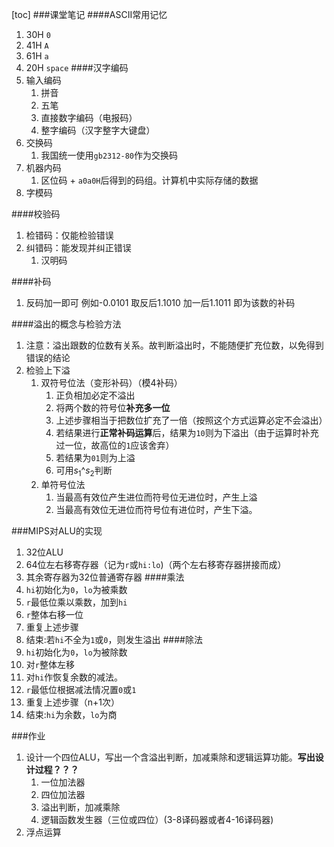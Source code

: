 [toc]
###课堂笔记
####ASCII常用记忆
1. 30H `0`
2. 41H `A`
3. 61H `a`
4. 20H `space`
####汉字编码
1. 输入编码
    1. 拼音
    2. 五笔
    3. 直接数字编码（电报码）
    4. 整字编码（汉字整字大键盘）
2. 交换码
    1. 我国统一使用`gb2312-80`作为交换码
3. 机器内码
    1. 区位码 + `a0a0H`后得到的码组。计算机中实际存储的数据
4. 字模码

####校验码
1. 检错码：仅能检验错误
2. 纠错码：能发现并纠正错误
    1. 汉明码

####补码
1. 反码加一即可
例如-0.0101
取反后1.1010
加一后1.1011
即为该数的补码

####溢出的概念与检验方法
1. 注意：溢出跟数的位数有关系。故判断溢出时，不能随便扩充位数，以免得到错误的结论
3. 检验上下溢
    1. 双符号位法（变形补码）（模4补码）
        1. 正负相加必定不溢出
        2. 将两个数的符号位**补充多一位**
        3. 上述步骤相当于把数位扩充了一倍（按照这个方式运算必定不会溢出）
        3. 若结果进行**正常补码运算**后，结果为`10`则为下溢出（由于运算时补充过一位，故高位的`1`应该舍弃）
        4. 若结果为`01`则为上溢
        5. 可用$s_1$^$s_2$判断
    2. 单符号位法
        1. 当最高有效位产生进位而符号位无进位时，产生上溢
        2. 当最高有效位无进位而符号位有进位时，产生下溢。

###MIPS对ALU的实现
1. 32位ALU
2. 64位左右移寄存器（记为`r`或`hi:lo`)（两个左右移寄存器拼接而成）
3. 其余寄存器为32位普通寄存器
####乘法
1. `hi`初始化为`0`，`lo`为被乘数
2. `r`最低位乘以乘数，加到`hi`
3. `r`整体右移一位
4. 重复上述步骤
5. 结束:若`hi`不全为`1`或`0`，则发生溢出
####除法
1. `hi`初始化为`0`，`lo`为被除数
1. 对`r`整体左移
2. 对`hi`作恢复余数的减法。
3. `r`最低位根据减法情况置`0`或`1`
4. 重复上述步骤（n+1次）
5. 结束:`hi`为余数，`lo`为商

###作业
1. 设计一个四位ALU，写出一个含溢出判断，加减乘除和逻辑运算功能。**写出设计过程？？？**
    1. 一位加法器
    2. 四位加法器
    3. 溢出判断，加减乘除
    4. 逻辑函数发生器（三位或四位）(3-8译码器或者4-16译码器)
2. 浮点运算
